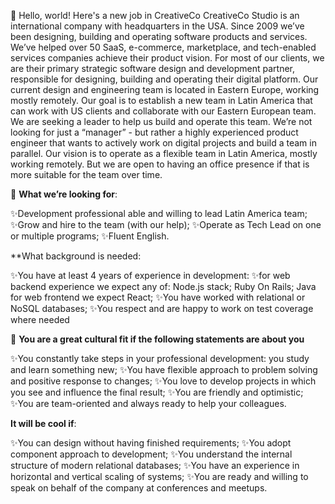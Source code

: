 👋 Hello, world! Here's a new job in CreativeCo
CreativeCo Studio is an international company with headquarters in the USA. Since 2009 we’ve been designing, building and operating software products and services. We’ve helped over 50 SaaS, e-commerce, marketplace, and tech-enabled services companies achieve their product vision. For most of our clients, we are their primary strategic software design and development partner, responsible for designing, building and operating their digital platform.
Our current design and engineering team is located in Eastern Europe, working mostly remotely. Our goal is to establish a new team in Latin America that can work with US clients and collaborate with our Eastern European team. We are seeking a leader to help us build and operate this team. We’re not looking for just a “manager” - but rather a highly experienced product engineer that wants to actively work on digital projects and build a team in parallel.
Our vision is to operate as a flexible team in Latin America, mostly working remotely. But we are open to having an office presence if that is more suitable for the team over time.

👀 **What we’re looking for**:

✨Development professional able and willing to lead Latin America team;
✨Grow and hire to the team (with our help);
✨Operate as Tech Lead on one or multiple programs;
✨Fluent English.

**What background is needed:

✨You have at least 4 years of experience in development:
✨for web backend experience we expect any of:
Node.js stack;
Ruby On Rails;
Java 
for web frontend we expect
React;
✨You have worked with relational or NoSQL databases;
✨You respect and are happy to work on test coverage where needed

💞️ **You are a great cultural fit if the following statements are about you**

✨You constantly take steps in your professional development: you study and learn something new;
✨You have flexible approach to problem solving and positive response to changes;
✨You love to develop projects in which you see and influence the final result;
✨You are friendly and optimistic;
✨You are team-oriented and always ready to help your colleagues.

**It will be cool if**:

✨You can design without having finished requirements;
✨You adopt component approach to development;
✨You understand the internal structure of modern relational databases;
✨You have an experience in horizontal and vertical scaling of systems;
✨You are ready and willing to speak on behalf of the company at conferences and meetups.
